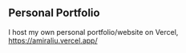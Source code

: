 ## Personal Portfolio
I host my own personal portfolio/website on Vercel, https://amiraliu.vercel.app/